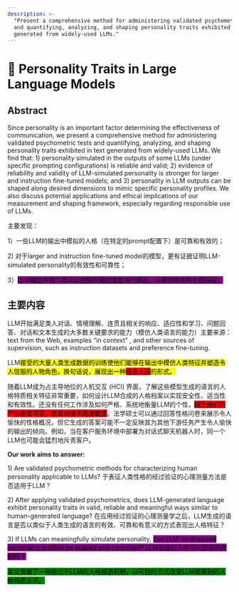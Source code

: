 ```yaml
---
description: >-
  "Present a comprehensive method for administering validated psychometric tests
  and quantifying, analyzing, and shaping personality traits exhibited in text
  generated from widely-used LLMs."
---
```


# 👹 Personality Traits in Large Language Models

## Abstract

Since personality is an important factor determining the effectiveness of communication, we present a comprehensive method for administering validated psychometric tests and quantifying, analyzing, and shaping personality traits exhibited in text generated from widely-used LLMs. We find that: 1) personality simulated in the outputs of some LLMs (under specific prompting configurations) is reliable and valid; 2) evidence of reliability and validity of LLM-simulated personality is stronger for larger and instruction fine-tuned models; and 3) personality in LLM outputs can be shaped along desired dimensions to mimic specific personality profiles. We also discuss potential applications and ethical implications of our measurement and shaping framework, especially regarding responsible use of LLMs.

主要发现：

1）一些LLM的输出中模拟的人格（在特定的prompt配置下）是可靠和有效的；&#x20;

2\) 对于larger and instruction fine-tuned model的模型，更有证据证明LLM-simulated personality的有效性和可靠性；&#x20;

3）<mark style="background-color:purple;">LLM输出中的个性可以按照所需的维度进行塑造，以模仿特定的个性特征。</mark>



## 主要内容

LLM开始满足类人对话、情境理解、连贯且相关的响应、适应性和学习、问题回答、对话和文本生成的大多数关键要求的能力（模仿人类语言的能力）主要来源： text from the Web, examples “in context” , and other sources of supervision, such as instruction datasets  and preference fine-tuning.

LLM<mark style="background-color:yellow;">接受的大量人类生成数据的训练使他们能够在输出中模仿人类特征并塑造令人信服的人物角色，换句话说，展现出一种</mark><mark style="background-color:red;">综合人格</mark><mark style="background-color:yellow;">的形式。</mark>

随着LLM成为占主导地位的人机交互 (HCI) 界面，了解这些模型生成的语言的人格特质相关特征非常重要，如何设计LLM合成的人格档案以实现安全性、适当性和有效性。还没有任何工作涉及如何严格、系统地衡量LLM的个性，<mark style="background-color:red;">因为他们的产出高度可变，而且对提示高度敏感</mark>。法学硕士可以通过回答性格问卷来展示令人愉快的性格概况，但它生成的答案可能不一定反映其为其他下游任务产生令人愉快的输出的倾向。例如，当在客户服务环境中部署为对话式聊天机器人时，同一个LLM也可能会猛烈地斥责客户。

**Our work aims to answer:**

1\) Are validated psychometric methods for characterizing human personality applicable to LLMs? 于表征人类性格的经过验证的心理测量方法是否适用于LLM？

2\) After applying validated psychometrics, does LLM-generated language exhibit personality traits in valid, reliable and meaningful ways similar to human-generated language? 在应用经过验证的心理测量学之后，LLM生成的语言是否以类似于人类生成的语言的有效、可靠和有意义的方式表现出人格特征？

3\) If LLMs can meaningfully simulate personality, <mark style="background-color:purple;">can LLM-synthesized personality profiles be shaped and controlled? LLM合成的人格可以塑造和控制吗？</mark>



<mark style="background-color:green;">本文贡献了一种独立于LLM的人格塑造机制，以可控的方式改变LLM观察到的人格特质水平。</mark>





